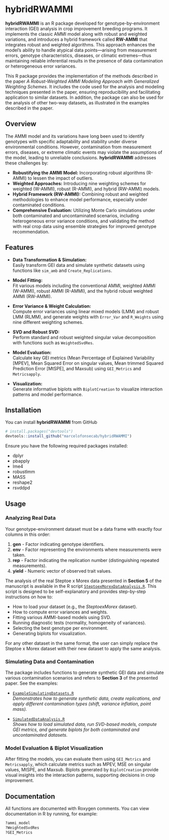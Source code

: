 # hybridRWAMMI

**hybridRWAMMI** is an R package developed for genotype-by-environment interaction (GEI) analysis in crop improvement breeding programs. It implements the classic AMMI model along with robust and weighted variations, and introduces a hybrid framework called **RW-AMMI** that integrates robust and weighted algorithms. This approach enhances the model’s ability to handle atypical data points—arising from measurement errors, genotype characteristics, diseases, or climatic extremes—thus maintaining reliable inferential results in the presence of data contamination or heterogeneous error variances.

This R package provides the implementation of the methods described in the paper *A Robust-Weighted AMMI Modeling Approach with Generalized Weighting Schemes*. It includes the code used for the analysis and modeling techniques presented in the paper, ensuring reproducibility and facilitating application to similar datasets. In addition, the package can also be used for the analysis of other two-way datasets, as illustrated in the examples described in the paper.

## Overview

The AMMI model and its variations have long been used to identify genotypes with specific adaptability and stability under diverse environmental conditions. However, contamination from measurement errors, diseases, or extreme climatic events may violate the assumptions of the model, leading to unreliable conclusions. **hybridRWAMMI** addresses these challenges by:

- **Robustifying the AMMI Model:** Incorporating robust algorithms (R-AMMI) to lessen the impact of outliers.
- **Weighted Approaches:** Introducing nine weighting schemes for weighted (W-AMMI), robust (R-AMMI), and hybrid (RW-AMMI) models.
- **Hybrid Framework (RW-AMMI):** Combining robust and weighted methodologies to enhance model performance, especially under contaminated conditions.
- **Comprehensive Evaluation:** Utilizing Monte Carlo simulations under both contaminated and uncontaminated scenarios, including heterogeneous error variance conditions, and validating the method with real crop data using ensemble strategies for improved genotype recommendation.

## Features

- **Data Transformation & Simulation:**  
  Easily transform GEI data and simulate synthetic datasets using functions like `sim_amb` and `Create_Replications`.

- **Model Fitting:**  
  Fit various models including the conventional AMMI, weighted AMMI (W-AMMI), robust AMMI (R-AMMI), and the hybrid robust weighted AMMI (RW-AMMI).

- **Error Variance & Weight Calculation:**  
  Compute error variances using linear mixed models (LMM) and robust LMM (RLMM), and generate weights with `Error_Var` and `R_Weights` using nine different weighting schemes.

- **SVD and Robust SVD:**  
  Perform standard and robust weighted singular value decomposition with functions such as `WeightedSvdRes`.

- **Model Evaluation:**  
  Calculate key GEI metrics (Mean Percentage of Explained Variability [MPEV], Mean Squared Error on singular values, Mean trimmed Squared Prediction Error [MtSPE], and Maxsub) using `GEI_Metrics` and `Metricsapply`.

- **Visualization:**  
  Generate informative biplots with `BiplotCreation` to visualize interaction patterns and model performance.

## Installation

You can install **hybridRWAMMI** from GitHub

```r
# install.packages("devtools")
devtools::install_github("marcelofonsecab/hybridRWAMMI")
```

Ensure you have the following required packages installed:

- dplyr
- pbapply
- lme4
- robustlmm
- MASS
- reshape2
- rsvddpd

## Usage

### Analyzing Real Data

Your genotype-environment dataset must be a data frame with exactly four columns in this order:

1. **gen**  - Factor indicating genotype identifiers.
2. **env**  - Factor representing the environments where measurements were taken.
3. **rep**  - Factor indicating the replication number (distinguishing repeated measurements).
4. **yield** - Numeric vector of observed trait values.

The analysis of the real Steptoe x Morex data presented in **Section 5** of the manuscript is available in the R script [`SteptoexMorexDataAnalysis.R`](examples/SteptoexMorexDataAnalysis.R). This script is designed to be self-explanatory and provides step-by-step instructions on how to:
- How to load your dataset (e.g., the *SteptoexMorex* dataset).
- How to compute error variances and weights.
- Fitting various AMMI-based models using SVD.
- Running diagnostic tests (normality, homogeneity of variances).
- Selecting the best genotype per environment.
- Generating biplots for visualization.

For any other dataset in the same format, the user can simply replace the Steptoe x Morex dataset with their new dataset to apply the same analysis.

### Simulating Data and Contamination

The package includes functions to generate synthetic GEI data and simulate various contamination scenarios and refers to **Section 3** of the presented paper. See the examples:

- [`ExampleSimulatingDatasets.R`](examples/ExampleSimulatingDatasets.R)  
  *Demonstrates how to generate synthetic data, create replications, and apply different contamination types (shift, variance inflation, point mass).*

- [`SimulatedDataAnalysis.R`](examples/SimulatedDataAnalysis.R)  
  *Shows how to load simulated data, run SVD-based models, compute GEI metrics, and generate biplots for both contaminated and uncontaminated datasets.*

### Model Evaluation & Biplot Visualization

After fitting the models, you can evaluate them using `GEI_Metrics` and `Metricsapply`, which calculate metrics such as MPEV, MSE on singular values, MtSPE, and Maxsub. Biplots generated by `BiplotCreation` provide visual insights into the interaction patterns, supporting decisions in crop improvement.

## Documentation

All functions are documented with Roxygen comments. You can view documentation in R by running, for example:

```r
?ammi_model
?WeightedSvdRes
?GEI_Metrics
```
